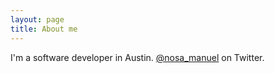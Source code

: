 ```yaml
---
layout: page
title: About me
---
```


<!-- Author Bio -->
<p>
    I'm a software developer in Austin. <a href="http://twitter.com/nosa_manuel">@nosa_manuel</a> on Twitter.
</p>
